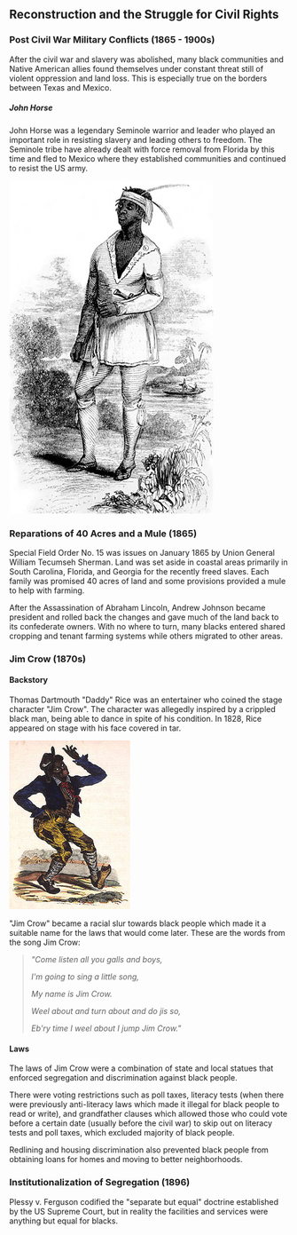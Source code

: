 ## Reconstruction and the Struggle for Civil Rights

### Post Civil War Military Conflicts (1865 - 1900s)
After the civil war and slavery was abolished, many black communities and Native American allies found themselves under constant threat still of violent oppression and land loss.  This is especially true on the borders between Texas and Mexico.

##### John Horse
John Horse was a legendary Seminole warrior and leader who played an important role in resisting slavery and leading others to freedom.  The Seminole tribe have already dealt with force removal from Florida by this time and fled to Mexico where they established communities and continued to resist the US army.

![John Horse](https://raw.githubusercontent.com/Chukobyte/black-history/main/assets/images/john_horse.png)

### Reparations of 40 Acres and a Mule (1865)
Special Field Order No. 15 was issues on January 1865 by Union General William Tecumseh Sherman.  Land was set aside in coastal areas primarily in South Carolina, Florida, and Georgia for the recently freed slaves.  Each family was promised 40 acres of land and some provisions provided a mule to help with farming.

After the Assassination of Abraham Lincoln, Andrew Johnson became president and rolled back the changes and gave much of the land back to its confederate owners.  With no where to turn, many blacks entered shared cropping and tenant farming systems while others migrated to other areas.

### Jim Crow (1870s)

#### Backstory
Thomas Dartmouth "Daddy" Rice was an entertainer who coined the stage character "Jim Crow".  The character was allegedly inspired by a crippled black man, being able to dance in spite of his condition.  In 1828, Rice appeared on stage with his face covered in tar.

![Jim Crow Poster](https://raw.githubusercontent.com/Chukobyte/black-history/main/assets/images/real_jim_crow.png)

"Jim Crow" became a racial slur towards black people which made it a suitable name for the laws that would come later.  These are the words from the song Jim Crow:

> *"Come listen all you galls and boys,*
>
> *I'm going to sing a little song,*
>
> *My name is Jim Crow.*
>
> *Weel about and turn about and do jis so,*
>
> *Eb'ry time I weel about I jump Jim Crow."*

#### Laws

The laws of Jim Crow were a combination of state and local statues that enforced segregation and discrimination against black people.

There were voting restrictions such as poll taxes, literacy tests (when there were previously anti-literacy laws which made it illegal for black people to read or write), and grandfather clauses which allowed those who could vote before a certain date (usually before the civil war) to skip out on literacy tests and poll taxes, which excluded majority of black people.

Redlining and housing discrimination also prevented black people from obtaining loans for homes and moving to better neighborhoods.

### Institutionalization of Segregation (1896)
Plessy v. Ferguson codified the "separate but equal" doctrine established by the US Supreme Court, but in reality the facilities and services were anything but equal for blacks.
